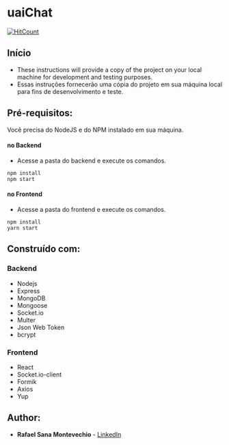 # uaiChat

[![HitCount](http://hits.dwyl.com/RafaelSanaMontevechio/chat.svg)](http://hits.dwyl.com/RafaelSanaMontevechio/chat)

## Início

 - These instructions will provide a copy of the project on your local machine for development and testing purposes.
 - Essas instruções fornecerão uma cópia do projeto em sua máquina local para fins de desenvolvimento e teste.
 
 ## Pré-requisitos:

Você precisa do NodeJS e do NPM instalado em sua máquina.

#### no Backend
- Acesse a pasta do backend e execute os comandos.
```
npm install
npm start
```

#### no Frontend
- Acesse a pasta do frontend e execute os comandos.
```
npm install
yarn start
```

## Construído com:

### Backend

* Nodejs
* Express
* MongoDB
* Mongoose
* Socket.io
* Multer
* Json Web Token
* bcrypt

### Frontend

* React
* Socket.io-client
* Formik
* Axios
* Yup

## Author:

* **Rafael Sana Montevechio** - [LinkedIn](www.linkedin.com/in/RafaelSanaMontevechio)

